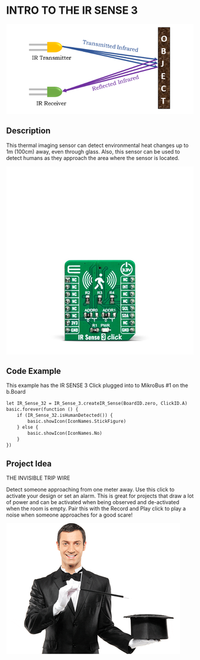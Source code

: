 # INTRO TO THE IR SENSE 3


![Magic](https://github.com/Brilliant-Labs/bboard-tutorials-v3/blob/master/ir-distance/IRpic.png?raw=true "A magician's assistant")

## Description

This thermal imaging sensor can
detect environmental heat
changes up to 1m (100cm) away, even
through glass. Also, this sensor
can be used to detect humans as
they approach the area where the
sensor is located.

![IR SENSE 3 Click](https://github.com/Brilliant-Labs/bboard-tutorials-v3/blob/master/ir-sense-3/ir-sense-3-click.jpg?raw=true "IR SENSE 3 Click")

## Code Example

This example has the IR SENSE 3 Click plugged into to MikroBus #1 on the b.Board

```blocks
let IR_Sense_32 = IR_Sense_3.createIR_Sense(BoardID.zero, ClickID.A)
basic.forever(function () {
    if (IR_Sense_32.isHumanDetected()) {
        basic.showIcon(IconNames.StickFigure)
    } else {
        basic.showIcon(IconNames.No)
    }
})
```

## Project Idea

THE INVISIBLE TRIP WIRE

Detect someone approaching from one meter
away. Use this click to activate your design
or set an alarm. This is great for projects
that draw a lot of power and can be activated
when being observed and de-activated when
the room is empty. Pair this with the Record
and Play click to play a noise when someone
approaches for a good scare!

![Magic](https://github.com/Brilliant-Labs/bboard-tutorials-v3/blob/master/ir-distance/magicianGif.gif?raw=true "A magician's assistant")